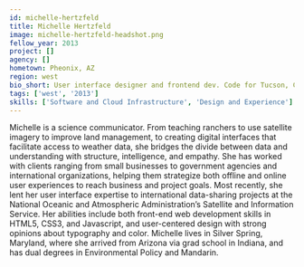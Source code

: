 ```yaml
---
id: michelle-hertzfeld
title: Michelle Hertzfeld
image: michelle-hertzfeld-headshot.png
fellow_year: 2013
project: []
agency: []
hometown: Pheonix, AZ
region: west
bio_short: User interface designer and frontend dev. Code for Tucson, Captain. Background in environmental policy and China, too ^.^ ISTJ
tags: ['west', '2013']
skills: ['Software and Cloud Infrastructure', 'Design and Experience']
---
```


Michelle is a science communicator.  From teaching ranchers to use satellite imagery to improve land management, to creating digital interfaces that facilitate access to weather data, she bridges the divide between data and understanding with structure, intelligence, and empathy.  She has worked with clients ranging from small businesses to government agencies and international organizations, helping them strategize both offline and online user experiences to reach business and project goals.  Most recently, she lent her user interface expertise to international data-sharing projects at the National Oceanic and Atmospheric Administration’s Satellite and Information Service.  Her abilities include both front-end web development skills in HTML5, CSS3, and Javascript, and user-centered design with strong opinions about typography and color.  Michelle lives in Silver Spring, Maryland, where she arrived from Arizona via grad school in Indiana, and has dual degrees in Environmental Policy and Mandarin.
